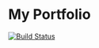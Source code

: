# My Portfolio

[![Build Status](https://travis-ci.org/golmansax/portfolio.svg?branch=master)](https://travis-ci.org/golmansax/portfolio)
